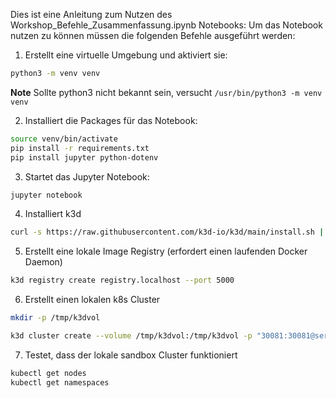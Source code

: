 Dies ist eine Anleitung zum Nutzen des Workshop_Befehle_Zusammenfassung.ipynb Notebooks:
Um das Notebook nutzen zu können müssen die folgenden Befehle ausgeführt werden:

1. Erstellt eine virtuelle Umgebung und aktiviert sie:

```bash
python3 -m venv venv
```
**Note** Sollte python3 nicht bekannt sein, versucht `/usr/bin/python3 -m venv venv`

2. Installiert die Packages für das Notebook:

```bash
source venv/bin/activate
pip install -r requirements.txt
pip install jupyter python-dotenv
```

3. Startet das Jupyter Notebook:
```bash
jupyter notebook
```

4. Installiert k3d
```bash
curl -s https://raw.githubusercontent.com/k3d-io/k3d/main/install.sh | TAG=v5.4.4 bash
```

5. Erstellt eine lokale Image Registry (erfordert einen laufenden Docker Daemon)
```bash
k3d registry create registry.localhost --port 5000
```

6. Erstellt einen lokalen k8s Cluster
```bash
mkdir -p /tmp/k3dvol

k3d cluster create --volume /tmp/k3dvol:/tmp/k3dvol -p "30081:30081@server:0:direct" -p "6000:6000@server:0:direct" -p "2746:2746@server:0:direct" -p "30084:30084@server:0:direct" --no-lb --k3s-arg '--no-deploy=traefik' --k3s-arg '--no-deploy=servicelb' --registry-use k3d-registry.localhost:5000 sandbox
```

7. Testet, dass der lokale sandbox Cluster funktioniert
```bash
kubectl get nodes
kubectl get namespaces
```
